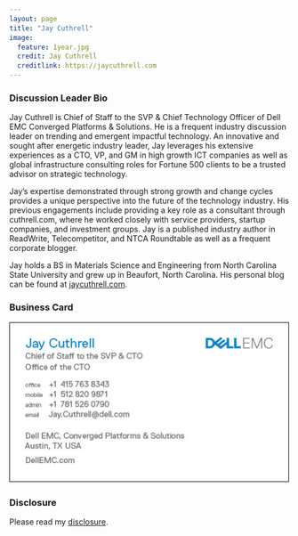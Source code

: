 ```yaml
---
layout: page
title: "Jay Cuthrell"
image:
  feature: 1year.jpg
  credit: Jay Cuthrell
  creditlink: https://jaycuthrell.com
---
```


### Discussion Leader Bio

Jay Cuthrell is Chief of Staff to the SVP & Chief Technology Officer of Dell EMC Converged Platforms & Solutions. He is a frequent industry discussion leader on trending and emergent impactful technology. An innovative and sought after energetic industry leader, Jay leverages his extensive experiences as a CTO, VP, and GM in high growth ICT companies as well as global infrastructure consulting roles for Fortune 500 clients to be a trusted advisor on strategic technology.

Jay’s expertise demonstrated through strong growth and change cycles provides a unique perspective into the future of the technology industry. His previous engagements include providing a key role as a consultant through cuthrell.com, where he worked closely with service providers, startup companies, and investment groups. Jay is a published industry author in ReadWrite, Telecompetitor, and NTCA Roundtable as well as a frequent corporate blogger.

Jay holds a BS in Materials Science and Engineering from North Carolina State University and grew up in Beaufort, North Carolina. His personal blog can be found at [jaycuthrell.com](https://jaycuthrell.com/).

### Business Card

![My current Dell EMC business card](/images/dell-emc-business-card.png)

### Disclosure

Please read my [disclosure](https://jaycuthrell.com/disclosure/).
